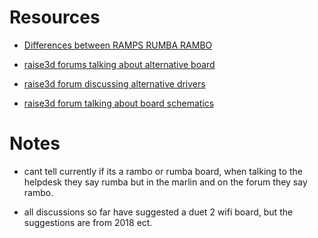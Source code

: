 # Resources


* [Differences between RAMPS RUMBA RAMBO](https://hackaday.com/2013/09/06/3d-printering-electronics-boards/)

* [raise3d forums talking about alternative board](https://forum.raise3d.com/viewtopic.php?t=8612)


* [raise3d forum discussing alternative drivers](https://forum.raise3d.com/viewtopic.php?t=634)

* [raise3d forum talking about board schematics](https://forum.raise3d.com/viewtopic.php?t=1203)




# Notes


* cant tell currently if its a rambo or rumba board, when talking to the helpdesk they say rumba but in the marlin and on the forum they say rambo.

* all discussions so far have suggested a duet 2 wifi board, but the suggestions are from 2018 ect.

